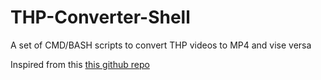 # THP-Converter-Shell
A set of CMD/BASH scripts to convert THP videos to MP4 and vise versa

Inspired from this [this github repo](https://github.com/Lord-Giganticus/THP-Conveter)
